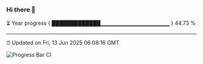 ### Hi there 👋

⏳ Year progress { █████████████▁▁▁▁▁▁▁▁▁▁▁▁▁▁▁▁▁ } 44.73 %

---

⏰ Updated on Fri, 13 Jun 2025 06:08:16 GMT

![Progress Bar CI](https://github.com/liununu/liununu/workflows/Progress%20Bar%20CI/badge.svg)
